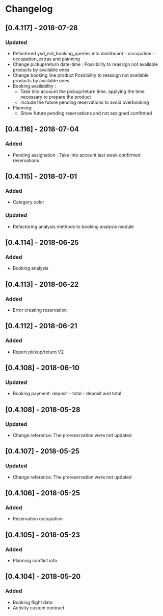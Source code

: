 # Changelog

## [0.4.117] - 2018-07-28
### Updated
- Refactored ysd_md_booking_queries into dashboard - occupation - occupation_extras and planning
- Change pickup/return date-time :
  Possibility to reassign not available products by available ones
- Change booking line product
  Possibility to reassign not available products by available ones
- Booking availability :
  - Take into account the pickup/return time, applying the time necessary to prepare the product
  - Include the future pending reservations to avoid overbooking
- Planning:
  - Show future pending reservations and not assigned confirmed   
  

## [0.4.116] - 2018-07-04
### Added
- Pending assignation : Take into account last week confirmed reservations

## [0.4.115] - 2018-07-01
### Added
- Category color
### Updated
- Refactoring analysis methods to booking analysis module

## [0.4.114] - 2018-06-25
### Added
- Booking analysis

## [0.4.113] - 2018-06-22
### Added
- Error creating reservation

## [0.4.112] - 2018-06-21
### Added
- Report pickup/return V2

## [0.4.108] - 2018-06-10
### Updated
- Booking payment: deposit - total - deposit and total

## [0.4.108] - 2018-05-28
### Updated
- Change reference: The prereservation were not updated

## [0.4.107] - 2018-05-25
### Updated
- Change reference: The prereservation were not updated

## [0.4.106] - 2018-05-25
### Added
- Reservation occupation

## [0.4.105] - 2018-05-23
### Added
- Planning conflict info

## [0.4.104] - 2018-05-20
### Added
- Booking flight data
- Activity custom contract


